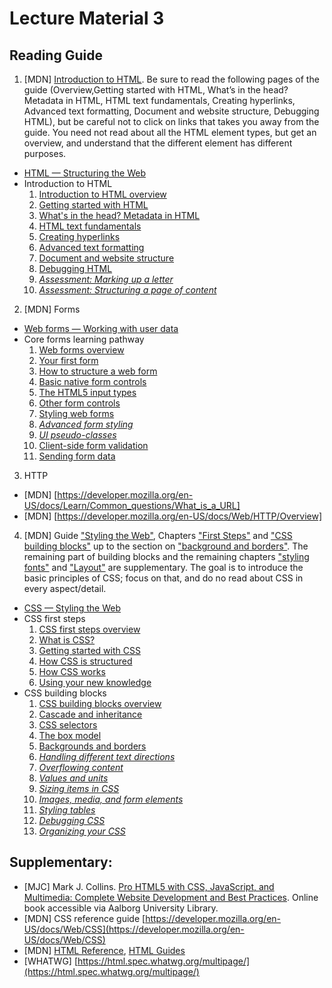 # Lecture Material 3

## Reading Guide

1. \[MDN\] [Introduction to HTML](https://developer.mozilla.org/en-US/docs/Learn/HTML/Introduction_to_HTML). Be sure to read the following pages of the guide (Overview,Getting started with HTML, What’s in the head? Metadata in HTML, HTML text fundamentals, Creating hyperlinks, Advanced text formatting, Document and website structure, Debugging HTML), but be careful not to click on links that takes you away from the guide. You need not read about all the HTML element types, but get an overview, and understand that the different element has different purposes.
  - [HTML — Structuring the Web](https://developer.mozilla.org/en-US/docs/Learn/HTML)
  - Introduction to HTML
    1. [Introduction to HTML overview](https://developer.mozilla.org/en-US/docs/Learn/HTML/Introduction_to_HTML)
    2. [Getting started with HTML](https://developer.mozilla.org/en-US/docs/Learn/HTML/Introduction_to_HTML/Getting_started)
    3. [What's in the head? Metadata in HTML](https://developer.mozilla.org/en-US/docs/Learn/HTML/Introduction_to_HTML/The_head_metadata_in_HTML)
    4. [HTML text fundamentals](https://developer.mozilla.org/en-US/docs/Learn/HTML/Introduction_to_HTML/HTML_text_fundamentals)
    5. [Creating hyperlinks](https://developer.mozilla.org/en-US/docs/Learn/HTML/Introduction_to_HTML/Creating_hyperlinks)
    6. [Advanced text formatting](https://developer.mozilla.org/en-US/docs/Learn/HTML/Introduction_to_HTML/Advanced_text_formatting)
    7. [Document and website structure](https://developer.mozilla.org/en-US/docs/Learn/HTML/Introduction_to_HTML/Document_and_website_structure)
    8. [Debugging HTML](https://developer.mozilla.org/en-US/docs/Learn/HTML/Introduction_to_HTML/Debugging_HTML)
    9. [*Assessment: Marking up a letter*](https://developer.mozilla.org/en-US/docs/Learn/HTML/Introduction_to_HTML/Marking_up_a_letter)
    10. [*Assessment: Structuring a page of content*](https://developer.mozilla.org/en-US/docs/Learn/HTML/Introduction_to_HTML/Structuring_a_page_of_content)

2. \[MDN\] Forms 
  - [Web forms — Working with user data](https://developer.mozilla.org/en-US/docs/Learn/Forms)
  - Core forms learning pathway
    1. [Web forms overview](https://developer.mozilla.org/en-US/docs/Learn/Forms)
    2. [Your first form](https://developer.mozilla.org/en-US/docs/Learn/Forms/Your_first_form)
    3. [How to structure a web form](https://developer.mozilla.org/en-US/docs/Learn/Forms/How_to_structure_a_web_form)
    4. [Basic native form controls](https://developer.mozilla.org/en-US/docs/Learn/Forms/Basic_native_form_controls)
    5. [The HTML5 input types](https://developer.mozilla.org/en-US/docs/Learn/Forms/HTML5_input_types)
    6. [Other form controls](https://developer.mozilla.org/en-US/docs/Learn/Forms/Other_form_controls)
    7. [Styling web forms](https://developer.mozilla.org/en-US/docs/Learn/Forms/Styling_web_forms)
    8. [*Advanced form styling*](https://developer.mozilla.org/en-US/docs/Learn/Forms/Advanced_form_styling)
    9. [*UI pseudo-classes*](https://developer.mozilla.org/en-US/docs/Learn/Forms/UI_pseudo-classes)
    10. [Client-side form validation](https://developer.mozilla.org/en-US/docs/Learn/Forms/Form_validation)
    11. [Sending form data](https://developer.mozilla.org/en-US/docs/Learn/Forms/Sending_and_retrieving_form_data)

3. HTTP

  - [MDN] [https://developer.mozilla.org/en-US/docs/Learn/Common_questions/What_is_a_URL]
  - [MDN] [https://developer.mozilla.org/en-US/docs/Web/HTTP/Overview]


4. [MDN] Guide ["Styling the Web"](https://developer.mozilla.org/en-US/docs/Learn/CSS), Chapters ["First Steps"](https://developer.mozilla.org/en-US/docs/Learn/CSS/First_steps) and ["CSS building blocks"](https://developer.mozilla.org/en-US/docs/Learn/CSS/Building_blocks) up to the section on ["background and borders"](https://developer.mozilla.org/en-US/docs/Learn/CSS/Building_blocks/Backgrounds_and_borders). The remaining part of building blocks and the remaining chapters ["styling fonts"](https://developer.mozilla.org/en-US/docs/Learn/CSS/Styling_text) and ["Layout"](https://developer.mozilla.org/en-US/docs/Learn/CSS/CSS_layout) are supplementary. The goal is to introduce the basic principles of CSS; focus on that, and do no read about CSS in every aspect/detail.

  - [CSS — Styling the Web](https://developer.mozilla.org/en-US/docs/Learn/CSS)
  - CSS first steps
    1. [CSS first steps overview](https://developer.mozilla.org/en-US/docs/Learn/CSS/First_steps)
    2. [What is CSS?](https://developer.mozilla.org/en-US/docs/Learn/CSS/First_steps/What_is_CSS)
    3. [Getting started with CSS](https://developer.mozilla.org/en-US/docs/Learn/CSS/First_steps/Getting_started)
    4. [How CSS is structured](https://developer.mozilla.org/en-US/docs/Learn/CSS/First_steps/How_CSS_is_structured)
    5. [How CSS works](https://developer.mozilla.org/en-US/docs/Learn/CSS/First_steps/How_CSS_works)
    6. [Using your new knowledge](https://developer.mozilla.org/en-US/docs/Learn/CSS/First_steps/Using_your_new_knowledge)
  - CSS building blocks
    1. [CSS building blocks overview](https://developer.mozilla.org/en-US/docs/Learn/CSS/Building_blocks)
    2. [Cascade and inheritance](https://developer.mozilla.org/en-US/docs/Learn/CSS/Building_blocks/Cascade_and_inheritance)
    3. [CSS selectors](https://developer.mozilla.org/en-US/docs/Learn/CSS/Building_blocks/Selectors)
    4. [The box model](https://developer.mozilla.org/en-US/docs/Learn/CSS/Building_blocks/The_box_model)
    5. [Backgrounds and borders](https://developer.mozilla.org/en-US/docs/Learn/CSS/Building_blocks/Backgrounds_and_borders)
    6. [*Handling different text directions*](https://developer.mozilla.org/en-US/docs/Learn/CSS/Building_blocks/Handling_different_text_directions)
    7. [*Overflowing content*](https://developer.mozilla.org/en-US/docs/Learn/CSS/Building_blocks/Overflowing_content)
    8. [*Values and units*](https://developer.mozilla.org/en-US/docs/Learn/CSS/Building_blocks/Values_and_units)
    9. [*Sizing items in CSS*](https://developer.mozilla.org/en-US/docs/Learn/CSS/Building_blocks/Sizing_items_in_CSS)
    10. [*Images, media, and form elements*](https://developer.mozilla.org/en-US/docs/Learn/CSS/Building_blocks/Images_media_form_elements)
    11. [*Styling tables*](https://developer.mozilla.org/en-US/docs/Learn/CSS/Building_blocks/Styling_tables)
    12. [*Debugging CSS*](https://developer.mozilla.org/en-US/docs/Learn/CSS/Building_blocks/Debugging_CSS)
    13. [*Organizing your CSS*](https://developer.mozilla.org/en-US/docs/Learn/CSS/Building_blocks/Organizing)


## Supplementary:

  - [MJC] Mark J. Collins. [Pro HTML5 with CSS, JavaScript, and Multimedia: Complete Website Development and Best Practices](https://link-springer-com.zorac.aub.aau.dk/book/10.1007/978-1-4842-2463-2). Online book accessible via Aalborg University Library.
  - [MDN] CSS reference guide [https://developer.mozilla.org/en-US/docs/Web/CSS](https://developer.mozilla.org/en-US/docs/Web/CSS)
  - [MDN] [HTML Reference](https://developer.mozilla.org/en-US/docs/Web/HTML/Element), [HTML Guides](https://developer.mozilla.org/en-US/docs/Web/HTML)
  - [WHATWG] [https://html.spec.whatwg.org/multipage/](https://html.spec.whatwg.org/multipage/)
